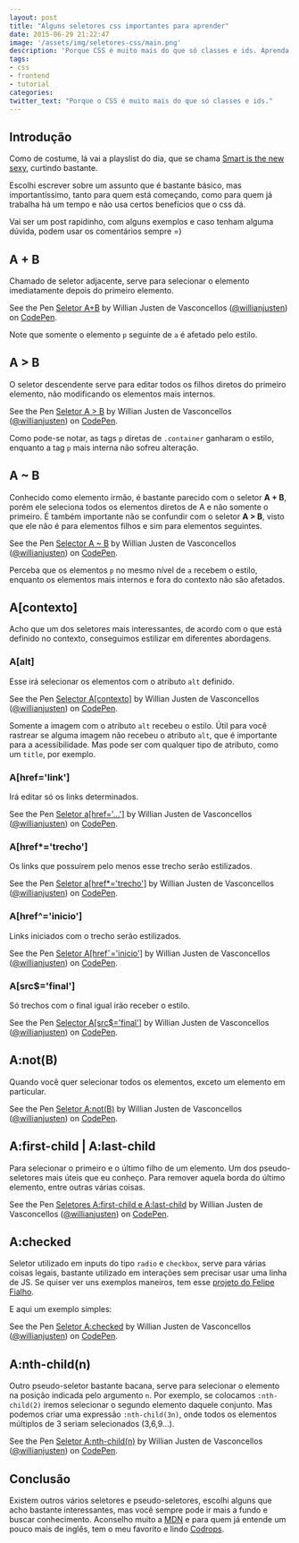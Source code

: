 ```yaml
---
layout: post
title: "Alguns seletores css importantes para aprender"
date: 2015-06-29 21:22:47
image: '/assets/img/seletores-css/main.png'
description: 'Porque CSS é muito mais do que só classes e ids. Aprenda alguns truques legais para facilitar nos seus layouts.'
tags:
- css
- frontend
- tutorial
categories:
twitter_text: "Porque o CSS é muito mais do que só classes e ids."
---
```


## Introdução

Como de costume, lá vai a playslist do dia, que se chama [Smart is the new sexy](https://open.spotify.com/user/spotify/playlist/1ewJMPn8IYsjGCqI1n5dfV), curtindo bastante.

Escolhi escrever sobre um assunto que é bastante básico, mas importantíssimo, tanto para quem está começando, como para quem já trabalha há um tempo e não usa certos benefícios que o css dá.

Vai ser um post rapidinho, com alguns exemplos e caso tenham alguma dúvida, podem usar os comentários sempre =)

## A + B

Chamado de seletor adjacente, serve para selecionar o elemento imediatamente depois do primeiro elemento.

<p data-height="266" data-theme-id="11319" data-slug-hash="vOpvMR" data-default-tab="result" data-user="willianjusten" class='codepen'>See the Pen <a href='http://codepen.io/willianjusten/pen/vOpvMR/'>Seletor A+B</a> by Willian Justen de Vasconcellos (<a href='http://codepen.io/willianjusten'>@willianjusten</a>) on <a href='http://codepen.io'>CodePen</a>.</p>
<script src="//assets.codepen.io/assets/embed/ei.js"></script>

Note que somente o elemento `p` seguinte de `a` é afetado pelo estilo.


## A > B

O seletor descendente serve para editar todos os filhos diretos do primeiro elemento, não modificando os elementos mais internos.

<p data-height="266" data-theme-id="11319" data-slug-hash="doJwEJ" data-default-tab="result" data-user="willianjusten" class='codepen'>See the Pen <a href='http://codepen.io/willianjusten/pen/doJwEJ/'>Seletor A > B</a> by Willian Justen de Vasconcellos (<a href='http://codepen.io/willianjusten'>@willianjusten</a>) on <a href='http://codepen.io'>CodePen</a>.</p>
<script src="//assets.codepen.io/assets/embed/ei.js"></script>

Como pode-se notar, as tags `p` diretas de `.container` ganharam o estilo, enquanto a tag `p` mais interna não sofreu alteração.


## A ~ B

Conhecido como elemento irmão, é bastante parecido com o seletor **A + B**, porém ele seleciona todos os elementos diretos de A e não somente o primeiro. É também importante não se confundir com o seletor **A > B**, visto que ele não é para elementos filhos e sim para elementos seguintes.

<p data-height="266" data-theme-id="11319" data-slug-hash="YXYdoa" data-default-tab="result" data-user="willianjusten" class='codepen'>See the Pen <a href='http://codepen.io/willianjusten/pen/YXYdoa/'>Selector A ~ B</a> by Willian Justen de Vasconcellos (<a href='http://codepen.io/willianjusten'>@willianjusten</a>) on <a href='http://codepen.io'>CodePen</a>.</p>
<script src="//assets.codepen.io/assets/embed/ei.js"></script>

Perceba que os elementos `p` no mesmo nível de `a` recebem o estilo, enquanto os elementos mais internos e fora do contexto não são afetados.


## A[contexto]

Acho que um dos seletores mais interessantes, de acordo com o que está definido no contexto, conseguimos estilizar em diferentes abordagens.

### A[alt]

Esse irá selecionar os elementos com o atributo `alt` definido.

<p data-height="266" data-theme-id="11319" data-slug-hash="xGpMKr" data-default-tab="result" data-user="willianjusten" class='codepen'>See the Pen <a href='http://codepen.io/willianjusten/pen/xGpMKr/'>Selector A[contexto]</a> by Willian Justen de Vasconcellos (<a href='http://codepen.io/willianjusten'>@willianjusten</a>) on <a href='http://codepen.io'>CodePen</a>.</p>
<script src="//assets.codepen.io/assets/embed/ei.js"></script>

Somente a imagem com o atributo `alt` recebeu o estilo. Útil para você rastrear se alguma imagem não recebeu o atributo `alt`, que é importante para a acessibilidade. Mas pode ser com qualquer tipo de atributo, como um `title`, por exemplo.

### A[href='link']

Irá editar só os links determinados.

<p data-height="266" data-theme-id="11319" data-slug-hash="eNyxYz" data-default-tab="result" data-user="willianjusten" class='codepen'>See the Pen <a href='http://codepen.io/willianjusten/pen/eNyxYz/'>Seletor a[href='...']</a> by Willian Justen de Vasconcellos (<a href='http://codepen.io/willianjusten'>@willianjusten</a>) on <a href='http://codepen.io'>CodePen</a>.</p>
<script src="//assets.codepen.io/assets/embed/ei.js"></script>

### A[href*='trecho']

Os links que possuírem pelo menos esse trecho serão estilizados.

<p data-height="266" data-theme-id="11319" data-slug-hash="PqEVoX" data-default-tab="result" data-user="willianjusten" class='codepen'>See the Pen <a href='http://codepen.io/willianjusten/pen/PqEVoX/'>Seletor a[href*='trecho']</a> by Willian Justen de Vasconcellos (<a href='http://codepen.io/willianjusten'>@willianjusten</a>) on <a href='http://codepen.io'>CodePen</a>.</p>
<script src="//assets.codepen.io/assets/embed/ei.js"></script>

### A[href^='inicio']

Links iniciados com o trecho serão estilizados.

<p data-height="266" data-theme-id="11319" data-slug-hash="WvdPNV" data-default-tab="result" data-user="willianjusten" class='codepen'>See the Pen <a href='http://codepen.io/willianjusten/pen/WvdPNV/'>Seletor A[hrefˆ='inicio']</a> by Willian Justen de Vasconcellos (<a href='http://codepen.io/willianjusten'>@willianjusten</a>) on <a href='http://codepen.io'>CodePen</a>.</p>
<script src="//assets.codepen.io/assets/embed/ei.js"></script>

### A[src$='final']

Só trechos com o final igual irão receber o estilo.

<p data-height="266" data-theme-id="11319" data-slug-hash="qdpgEP" data-default-tab="result" data-user="willianjusten" class='codepen'>See the Pen <a href='http://codepen.io/willianjusten/pen/qdpgEP/'>Selector A[src$='final']</a> by Willian Justen de Vasconcellos (<a href='http://codepen.io/willianjusten'>@willianjusten</a>) on <a href='http://codepen.io'>CodePen</a>.</p>
<script src="//assets.codepen.io/assets/embed/ei.js"></script>

## A:not(B)

Quando você quer selecionar todos os elementos, exceto um elemento em particular.

<p data-height="266" data-theme-id="11319" data-slug-hash="PqEVqV" data-default-tab="result" data-user="willianjusten" class='codepen'>See the Pen <a href='http://codepen.io/willianjusten/pen/PqEVqV/'>Seletor A:not(B)</a> by Willian Justen de Vasconcellos (<a href='http://codepen.io/willianjusten'>@willianjusten</a>) on <a href='http://codepen.io'>CodePen</a>.</p>
<script src="//assets.codepen.io/assets/embed/ei.js"></script>


## A:first-child | A:last-child

Para selecionar o primeiro e o último filho de um elemento. Um dos pseudo-seletores mais úteis que eu conheço. Para remover aquela borda do último elemento, entre outras várias coisas.

<p data-height="266" data-theme-id="11319" data-slug-hash="bdazdP" data-default-tab="result" data-user="willianjusten" class='codepen'>See the Pen <a href='http://codepen.io/willianjusten/pen/bdazdP/'>Seletores A:first-child e A:last-child</a> by Willian Justen de Vasconcellos (<a href='http://codepen.io/willianjusten'>@willianjusten</a>) on <a href='http://codepen.io'>CodePen</a>.</p>
<script src="//assets.codepen.io/assets/embed/ei.js"></script>

## A:checked

Seletor utilizado em inputs do tipo `radio` e `checkbox`, serve para várias coisas legais, bastante utilizado em interações sem precisar usar uma linha de JS. Se quiser ver uns exemplos maneiros, tem esse [projeto do Felipe Fialho](http://www.felipefialho.com/css-components/).

E aqui um exemplo simples:

<p data-height="266" data-theme-id="11319" data-slug-hash="NqXoGQ" data-default-tab="result" data-user="willianjusten" class='codepen'>See the Pen <a href='http://codepen.io/willianjusten/pen/NqXoGQ/'>Seletor A:checked</a> by Willian Justen de Vasconcellos (<a href='http://codepen.io/willianjusten'>@willianjusten</a>) on <a href='http://codepen.io'>CodePen</a>.</p>
<script src="//assets.codepen.io/assets/embed/ei.js"></script>

## A:nth-child(n)

Outro pseudo-seletor bastante bacana, serve para selecionar o elemento na posição indicada pelo argumento `n`. Por exemplo, se colocamos `:nth-child(2)` iremos selecionar o segundo elemento daquele conjunto. Mas podemos criar uma expressão `:nth-child(3n)`, onde todos os elementos múltiplos de 3 seriam selecionados (3,6,9...).

<p data-height="266" data-theme-id="11319" data-slug-hash="BNJMjE" data-default-tab="result" data-user="willianjusten" class='codepen'>See the Pen <a href='http://codepen.io/willianjusten/pen/BNJMjE/'>Seletor A:nth-child(n)</a> by Willian Justen de Vasconcellos (<a href='http://codepen.io/willianjusten'>@willianjusten</a>) on <a href='http://codepen.io'>CodePen</a>.</p>
<script src="//assets.codepen.io/assets/embed/ei.js"></script>

## Conclusão

Existem outros vários seletores e pseudo-seletores, escolhi alguns que acho bastante interessantes, mas você sempre pode ir mais a fundo e buscar conhecimento. Aconselho muito a [MDN](https://developer.mozilla.org/pt-BR/docs/Web/CSS/CSS_Reference) e para quem já entende um pouco mais de inglês, tem o meu favorito e lindo [Codrops](http://tympanus.net/codrops/css_reference).

